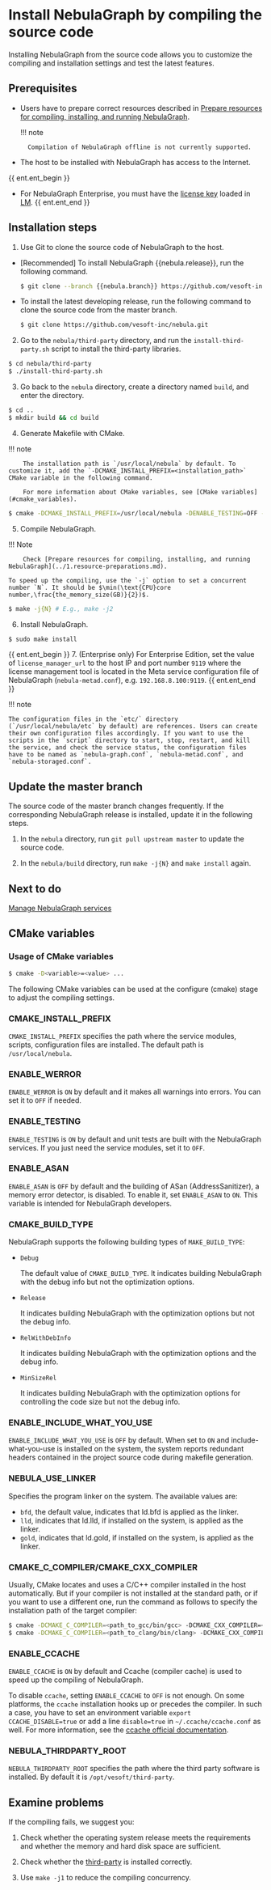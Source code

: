 # Install NebulaGraph by compiling the source code

Installing NebulaGraph from the source code allows you to customize the compiling and installation settings and test the latest features.

## Prerequisites

- Users have to prepare correct resources described in [Prepare resources for compiling, installing, and running NebulaGraph](../1.resource-preparations.md).

  !!! note
    
        Compilation of NebulaGraph offline is not currently supported.

- The host to be installed with NebulaGraph has access to the Internet.

{{ ent.ent_begin }}
- For NebulaGraph Enterprise, you must have the [license key](../../9.about-license/1.license-overview.md#licensing-process) loaded in [LM](../../9.about-license/2.license-management-suite/3.license-manager.md).
{{ ent.ent_end }}

## Installation steps

1. Use Git to clone the source code of NebulaGraph to the host.

  - [Recommended] To install NebulaGraph {{nebula.release}}, run the following command.

    ```bash
    $ git clone --branch {{nebula.branch}} https://github.com/vesoft-inc/nebula.git
    ```

  - To install the latest developing release, run the following command to clone the source code from the master branch.

    ```bash
    $ git clone https://github.com/vesoft-inc/nebula.git
    ```

2. Go to the `nebula/third-party` directory, and run the `install-third-party.sh` script to install the third-party libraries.

  ```bash
  $ cd nebula/third-party
  $ ./install-third-party.sh
  ```

3. Go back to the `nebula` directory, create a directory named `build`, and enter the directory.

  ```bash
  $ cd ..
  $ mkdir build && cd build
  ```

4. Generate Makefile with CMake.

  !!! note

        The installation path is `/usr/local/nebula` by default. To customize it, add the `-DCMAKE_INSTALL_PREFIX=<installation_path>` CMake variable in the following command.

        For more information about CMake variables, see [CMake variables](#cmake_variables).

  ```bash
  $ cmake -DCMAKE_INSTALL_PREFIX=/usr/local/nebula -DENABLE_TESTING=OFF -DCMAKE_BUILD_TYPE=Release ..
  ```

5. Compile NebulaGraph.

  !!! Note

        Check [Prepare resources for compiling, installing, and running NebulaGraph](../1.resource-preparations.md).

    To speed up the compiling, use the `-j` option to set a concurrent number `N`. It should be $\min(\text{CPU}core number,\frac{the_memory_size(GB)}{2})$.

  ```bash
  $ make -j{N} # E.g., make -j2
  ```

6. Install NebulaGraph.

  ```bash
  $ sudo make install
  ```

  {{ ent.ent_begin }}
7. (Enterprise only) For Enterprise Edition, set the value of `license_manager_url` to the host IP and port number `9119` where the license management tool is located in the Meta service configuration file of NebulaGraph (`nebula-metad.conf`), e.g. `192.168.8.100:9119`.
  {{ ent.ent_end }}

!!! note

    The configuration files in the `etc/` directory (`/usr/local/nebula/etc` by default) are references. Users can create their own configuration files accordingly. If you want to use the scripts in the `script` directory to start, stop, restart, and kill the service, and check the service status, the configuration files have to be named as `nebula-graph.conf`, `nebula-metad.conf`, and `nebula-storaged.conf`.

## Update the master branch

The source code of the master branch changes frequently. If the corresponding NebulaGraph release is installed, update it in the following steps.

1. In the `nebula` directory, run `git pull upstream master` to update the source code.

2. In the `nebula/build` directory, run `make -j{N}` and `make install` again.

## Next to do

[Manage NebulaGraph services](../../2.quick-start/5.start-stop-service.md)

## CMake variables

### Usage of CMake variables

```bash
$ cmake -D<variable>=<value> ...
```

The following CMake variables can be used at the configure (cmake) stage to adjust the compiling settings.

### CMAKE_INSTALL_PREFIX

`CMAKE_INSTALL_PREFIX` specifies the path where the service modules, scripts, configuration files are installed. The default path is `/usr/local/nebula`.

### ENABLE_WERROR

`ENABLE_WERROR` is `ON` by default and it makes all warnings into errors. You can set it to `OFF` if needed.

### ENABLE_TESTING

`ENABLE_TESTING` is `ON` by default and unit tests are built with the NebulaGraph services. If you just need the service modules, set it to `OFF`.

### ENABLE_ASAN

`ENABLE_ASAN` is `OFF` by default and the building of ASan (AddressSanitizer), a memory error detector, is disabled. To enable it, set `ENABLE_ASAN` to `ON`. This variable is intended for NebulaGraph developers.

### CMAKE_BUILD_TYPE

NebulaGraph supports the following building types of `MAKE_BUILD_TYPE`:

- `Debug`

   The default value of `CMAKE_BUILD_TYPE`. It indicates building NebulaGraph with the debug info but not the optimization options.

- `Release`

   It indicates building NebulaGraph with the optimization options but not the debug info.

- `RelWithDebInfo`

   It indicates building NebulaGraph with the optimization options and the debug info.

- `MinSizeRel`

   It indicates building NebulaGraph with the optimization options for controlling the code size but not the debug info.

### ENABLE_INCLUDE_WHAT_YOU_USE

`ENABLE_INCLUDE_WHAT_YOU_USE` is `OFF` by default. When set to `ON` and include-what-you-use is installed on the system, the system reports redundant headers contained in the project source code during makefile generation.

### NEBULA_USE_LINKER

Specifies the program linker on the system. The available values are:

- `bfd`, the default value, indicates that ld.bfd is applied as the linker.
- `lld`, indicates that ld.lld, if installed on the system, is applied as the linker.
- `gold`, indicates that ld.gold, if installed on the system, is applied as the linker.

### CMAKE_C_COMPILER/CMAKE_CXX_COMPILER

Usually, CMake locates and uses a C/C++ compiler installed in the host automatically. But if your compiler is not installed at the standard path, or if you want to use a different one, run the command as follows to specify the installation path of the target compiler:

```bash
$ cmake -DCMAKE_C_COMPILER=<path_to_gcc/bin/gcc> -DCMAKE_CXX_COMPILER=<path_to_gcc/bin/g++> ..
$ cmake -DCMAKE_C_COMPILER=<path_to_clang/bin/clang> -DCMAKE_CXX_COMPILER=<path_to_clang/bin/clang++> ..
```

### ENABLE_CCACHE

`ENABLE_CCACHE` is `ON` by default and Ccache (compiler cache) is used to speed up the compiling of NebulaGraph.

To disable `ccache`, setting `ENABLE_CCACHE` to `OFF` is not enough. On some platforms, the `ccache` installation hooks up or precedes the compiler. In such a case, you have to set an environment variable `export CCACHE_DISABLE=true` or add a line `disable=true` in `~/.ccache/ccache.conf` as well. For more information, see the [ccache official documentation](https://ccache.dev/manual/3.7.6.html).

### NEBULA_THIRDPARTY_ROOT

`NEBULA_THIRDPARTY_ROOT` specifies the path where the third party software is installed. By default it is `/opt/vesoft/third-party`.

## Examine problems

If the compiling fails, we suggest you:

1. Check whether the operating system release meets the requirements and whether the memory and hard disk space are sufficient.

2. Check whether the [third-party](../1.resource-preparations.md) is installed correctly.

3. Use `make -j1` to reduce the compiling concurrency.
